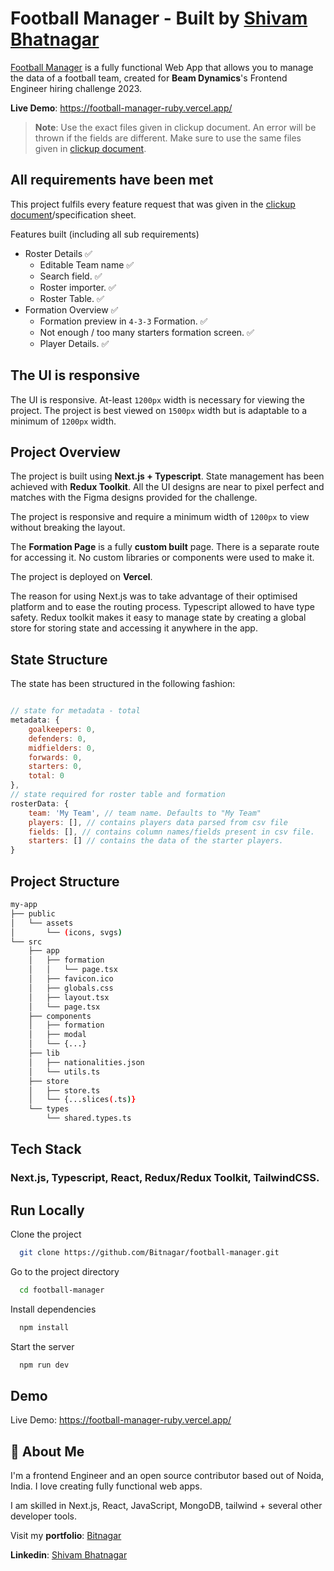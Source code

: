 # Football Manager - Built by [Shivam Bhatnagar](https://www.bitnagar.dev)

[Football Manager](https://football-manager-ruby.vercel.app/) is a fully functional Web App that allows you to manage the data of a football team, created for **Beam Dynamics**'s Frontend Engineer hiring challenge 2023.

**Live Demo**: https://football-manager-ruby.vercel.app/

> **Note**: Use the exact files given in clickup document. An error will be thrown if the fields are different. Make sure to use the same files given in [clickup document](https://doc.clickup.com/31162583/d/h/xq06q-7851/f8266dc69a1571b/xq06q-7071).

## All requirements have been met

This project fulfils every feature request that was given in the [clickup document](https://doc.clickup.com/31162583/d/h/xq06q-7851/f8266dc69a1571b/xq06q-7071)/specification sheet.

Features built (including all sub requirements)

- Roster Details ✅
  - Editable Team name ✅
  - Search field. ✅
  - Roster importer. ✅
  - Roster Table. ✅
- Formation Overview ✅
  - Formation preview in `4-3-3` Formation. ✅
  - Not enough / too many starters formation screen. ✅
  - Player Details. ✅

## The UI is responsive

The UI is responsive. At-least `1200px` width is necessary for viewing the project. The project is best viewed on `1500px` width but is adaptable to a minimum of `1200px` width.

## Project Overview

The project is built using **Next.js + Typescript**. State management has been achieved with **Redux Toolkit**. All the UI designs are near to pixel perfect and matches with the Figma designs provided for the challenge.

The project is responsive and require a minimum width of `1200px` to view without breaking the layout.

The **Formation Page** is a fully **custom built** page. There is a separate route for accessing it. No custom libraries or components were used to make it.

The project is deployed on **Vercel**.

The reason for using Next.js was to take advantage of their optimised platform and to ease the routing process. Typescript allowed to have type safety. Redux toolkit makes it easy to manage state by creating a global store for storing state and accessing it anywhere in the app.

## State Structure

The state has been structured in the following fashion:

```javascript

// state for metadata - total
metadata: {
    goalkeepers: 0,
    defenders: 0,
    midfielders: 0,
    forwards: 0,
    starters: 0,
    total: 0
},
// state required for roster table and formation
rosterData: {
    team: 'My Team', // team name. Defaults to "My Team"
    players: [], // contains players data parsed from csv file
    fields: [], // contains column names/fields present in csv file.
    starters: [] // contains the data of the starter players.
}
```

## Project Structure

```bash
my-app
├── public
│   └── assets
│       └── (icons, svgs)
└── src
    ├── app
    │   ├── formation
    │   │   └── page.tsx
    │   ├── favicon.ico
    │   ├── globals.css
    │   ├── layout.tsx
    │   └── page.tsx
    ├── components
    │   ├── formation
    │   ├── modal
    │   └── {...}
    ├── lib
    │   ├── nationalities.json
    │   └── utils.ts
    ├── store
    │   ├── store.ts
    │   └── {...slices(.ts)}
    └── types
        └── shared.types.ts
```

## Tech Stack

### Next.js, Typescript, React, Redux/Redux Toolkit, TailwindCSS.

## Run Locally

Clone the project

```bash
  git clone https://github.com/Bitnagar/football-manager.git
```

Go to the project directory

```bash
  cd football-manager
```

Install dependencies

```bash
  npm install
```

Start the server

```bash
  npm run dev
```

## Demo

Live Demo: https://football-manager-ruby.vercel.app/

## 🚀 About Me

I'm a frontend Engineer and an open source contributor based out of Noida, India. I love creating fully functional web apps.

I am skilled in Next.js, React, JavaScript, MongoDB, tailwind + several other developer tools.

Visit my **portfolio**: [Bitnagar](https://www.bitnagar.dev)

**Linkedin**: [Shivam Bhatnagar](https://www.linkedin.com/in/shivambhatnagar01/)
